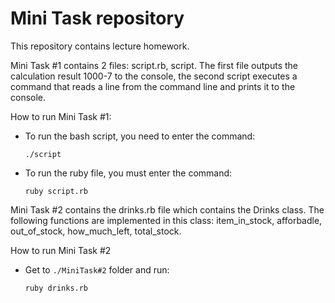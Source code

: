 # Mini Task repository

This repository contains lecture homework.


Mini Task #1 contains 2 files: script.rb, script. The first file outputs the calculation result 1000-7 to the console, the second script executes a command that reads a line from the command line and prints it to the console.

How to run Mini Task #1:

* To run the bash script, you need to enter the command:  

  ```
  ./script
  ```

* To run the ruby file, you must enter the command: 

  ```
  ruby script.rb
  ```


Mini Task #2 contains the drinks.rb file which contains the Drinks class. The following functions are implemented in this class: item_in_stock, afforbadle, out_of_stock, how_much_left, total_stock.


How to run Mini Task #2

* Get to ```./MiniTask#2``` folder and run:

  ```
  ruby drinks.rb
  ```
  
